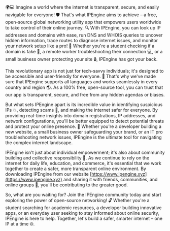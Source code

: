 🌍💻 Imagine a world where the internet is transparent, secure, and easily navigable for everyone! 🛡️ That's what IPEngine aims to achieve – a free, open-source global networking utility app that empowers users worldwide to take control of their online journey. 🔍 With IPEngine, you can look up IP addresses and domains with ease, run DNS and WHOIS queries to uncover hidden information, trace routes to diagnose internet issues, and monitor your network setup like a pro! 📡 Whether you're a student checking if a domain is fake 🤔, a remote worker troubleshooting their connection 💻, or a small business owner protecting your site 🔒, IPEngine has got your back.

This revolutionary app is not just for tech-savvy individuals; it's designed to be accessible and user-friendly for everyone. 💯 That's why we've made sure that IPEngine supports all languages and works seamlessly in every country and region 🌎. As a 100% free, open-source tool, you can trust that our app is transparent, secure, and free from any hidden agendas or biases.

But what sets IPEngine apart is its incredible value in identifying suspicious IPs 💥, detecting scams 👀, and making the internet safer for everyone. By providing real-time insights into domain registrations, IP addresses, and network configurations, you'll be better equipped to detect potential threats and protect your online presence. 🚀 Whether you're a developer building a new website, a small business owner safeguarding your brand, or an IT pro troubleshooting network issues, IPEngine is the ultimate tool for navigating the complex internet landscape.

IPEngine isn't just about individual empowerment; it's also about community building and collective responsibility 🌈. As we continue to rely on the internet for daily life, education, and commerce, it's essential that we work together to create a safer, more transparent online environment. By downloading IPEngine from our website [https://www.ipengine.xyz](https://www.ipengine.xyz) and sharing it with friends, communities, and online groups 🤝, you'll be contributing to the greater good.

So, what are you waiting for? Join the IPEngine community today and start exploring the power of open-source networking! 🔓 Whether you're a student searching for academic resources, a developer building innovative apps, or an everyday user seeking to stay informed about online security, IPEngine is here to help. Together, let's build a safer, smarter internet – one IP at a time 🌐.